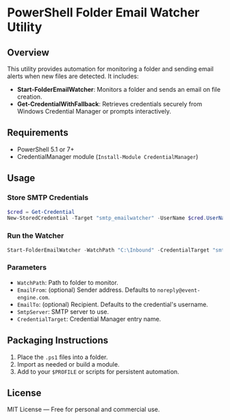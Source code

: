 # PowerShell Folder Email Watcher Utility

## Overview

This utility provides automation for monitoring a folder and sending email alerts when new files are detected. It includes:

- **Start-FolderEmailWatcher**: Monitors a folder and sends an email on file creation.
- **Get-CredentialWithFallback**: Retrieves credentials securely from Windows Credential Manager or prompts interactively.

## Requirements

- PowerShell 5.1 or 7+
- CredentialManager module (`Install-Module CredentialManager`)

## Usage

### Store SMTP Credentials

```powershell
$cred = Get-Credential
New-StoredCredential -Target "smtp_emailwatcher" -UserName $cred.UserName -Password $cred.GetNetworkCredential().Password -Persist LocalMachine
```

### Run the Watcher

```powershell
Start-FolderEmailWatcher -WatchPath "C:\Inbound" -CredentialTarget "smtp_emailwatcher"
```

### Parameters

- `WatchPath`: Path to folder to monitor.
- `EmailFrom`: (optional) Sender address. Defaults to `noreply@event-engine.com`.
- `EmailTo`: (optional) Recipient. Defaults to the credential's username.
- `SmtpServer`: SMTP server to use.
- `CredentialTarget`: Credential Manager entry name.

## Packaging Instructions

1. Place the `.ps1` files into a folder.
2. Import as needed or build a module.
3. Add to your `$PROFILE` or scripts for persistent automation.

## License

MIT License — Free for personal and commercial use.
